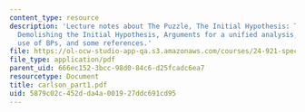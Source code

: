 ```yaml
---
content_type: resource
description: 'Lecture notes about The Puzzle, The Initial Hypothesis: Two null quantifiers,
  Demolishing the Initial Hypothesis, Arguments for a unified analysis, the generic
  use of BPs, and some references.'
file: https://ol-ocw-studio-app-qa.s3.amazonaws.com/courses/24-921-special-topics-in-linguistics-genericity-spring-2007/5879c02c452dda4a001927ddc691cd95_carlson_part1.pdf
file_type: application/pdf
parent_uid: 666ec152-3bcc-98d0-84c6-d25fcadc6ea7
resourcetype: Document
title: carlson_part1.pdf
uid: 5879c02c-452d-da4a-0019-27ddc691cd95
---
```


